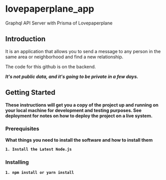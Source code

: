 # lovepaperplane_app
Graphql API Server with Prisma of Lovepaperplane

## Introduction
It is an application that allows you to send a message to any person in the same area or neighborhood and find a new relationship.

The code for this github is on the backend.
<br/>

<strong>_It's not public data, and it's going to be private in a few days._

## Getting Started

These instructions will get you a copy of the project up and running on your local machine for development and testing purposes. See deployment for notes on how to deploy the project on a live system.

### Prerequisites

What things you need to install the software and how to install them

```
1. Install the Latest Node.js
```

### Installing

```
1. npm install or yarn install
```
